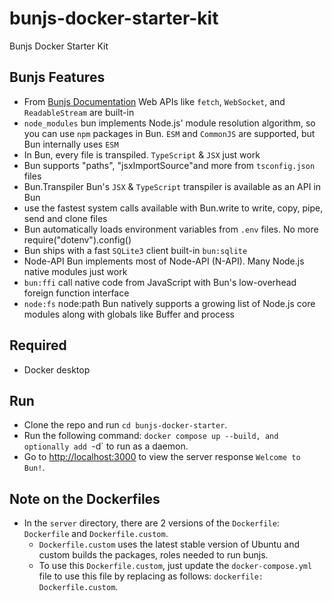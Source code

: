 # bunjs-docker-starter-kit
Bunjs Docker Starter Kit

## Bunjs Features
- From [Bunjs Documentation](https://bun.sh/)
Web APIs like `fetch`, `WebSocket`, and `ReadableStream` are built-in
- `node_modules` bun implements Node.js' module resolution algorithm, so you can use `npm` packages in Bun. `ESM` and `CommonJS` are supported, but Bun internally uses `ESM`
- In Bun, every file is transpiled. `TypeScript` & `JSX` just work
- Bun supports "paths", "jsxImportSource"and more from `tsconfig.json` files
- Bun.Transpiler Bun's `JSX` & `TypeScript` transpiler is available as an API in Bun
- use the fastest system calls available with Bun.write to write, copy, pipe, send and clone files
- Bun automatically loads environment variables from `.env` files. No more require("dotenv").config()
- Bun ships with a fast `SQLite3` client built-in `bun:sqlite`
- Node-API Bun implements most of Node-API (N-API). Many Node.js native modules just work
- `bun:ffi` call native code from JavaScript with Bun's low-overhead foreign function interface
- `node:fs` node:path Bun natively supports a growing list of Node.js core modules along with globals like Buffer and process

## Required
- Docker desktop

## Run
- Clone the repo and run `cd bunjs-docker-starter`.
- Run the following command: `docker compose up --build, and optionally add `-d` to run as a daemon.
- Go to [http://localhost:3000](http://localhost:3000) to view the server response `Welcome to Bun!`.

## Note on the Dockerfiles
- In the `server` directory, there are 2 versions of the `Dockerfile`: `Dockerfile` and `Dockerfile.custom`.
  - `Dockerfile.custom` uses the latest stable version of Ubuntu and custom builds the packages, roles needed to run bunjs.
  - To use this `Dockerfile.custom`, just update the `docker-compose.yml` file to use this file by replacing as follows: `dockerfile: Dockerfile.custom`.
  
